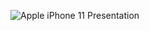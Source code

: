 ![Apple iPhone 11 Presentation](https://github.com/ertekinbatuhan/To-Do_App/assets/101355515/f685f8f3-82b4-475c-9441-65ba78e1ba21)
